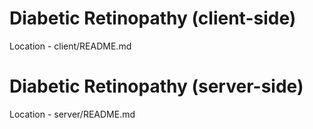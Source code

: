# Diabetic Retinopathy (client-side)
Location - client/README.md

# Diabetic Retinopathy (server-side)
Location - server/README.md
